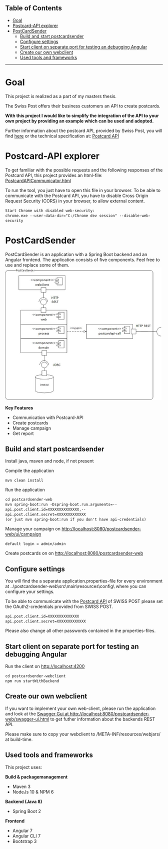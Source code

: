 ## Table of Contents

- [Goal](#goal)
- [Postcard-API explorer](#postcard-api-explorer)
- [PostCardSender](#postcardsender)
  - [Build and start postcardsender](#build-and-start-postcardsender)
  - [Configure settings](#configure-settings)
  - [Start client on separate port for testing an debugging Angular](#start-client-on-separate-port-for-testing-an-debugging-angular)
  - [Create our own webclient](#create-our-own-webclient)
  - [Used tools and frameworks](#used-tools-and-frameworks)

------------------------------------
# Goal
This project is realized as a part of my masters thesis.

The Swiss Post offers their business customers an API to create postcards.

**With this project I would like to simplify the integration of the API to your own project by providing an example which can be used and adopted.**

Further information about the postcard API, provided by Swiss Post, you will find [here](https://www.post.ch/de/geschaeftlich/prozesse-optimieren/zwischen-ihnen-und-der-post/postkarten-api) 
or the technical specification at: [Postcard API](https://developer.post.ch/en/technical-specifications-of-postcard-api)

# Postcard-API explorer

To get familiar with the possible requests and the following responses of the Postcard API, this project provides an html-file:
[PostcardAPICommunicator.html](https://github.com/Jonas-Schild/postcardsender/blob/master/PostcardAPICommunicator.html)

To run the tool, you just have to open this file in your browser.
To be able to communicate with the Postcard API, you have to disable Cross Origin Request Security (CORS) in your browser, to allow external content.

```
Start Chrome with disabled web-security:
chrome.exe --user-data-dir="C:/Chrome dev session" --disable-web-security
```

# PostCardSender

PostCardSender is an application with a Spring Boot backend and an Angular frontend.
The application consists of five components. Feel free to use and replace some of them.
![components](https://github.com/Jonas-Schild/postcardsender/raw/master/Components_PostCardSender_EN.jpg)

**Key Features**
- Communication with Postcard-API
- Create postcards
- Manage campaign
- Get report

## Build and start postcardsender

Install java, maven and node, if not present

Compile the application

    mvn clean install

Run the application 

    cd postcardsender-web
    mvn spring-boot:run -Dspring-boot.run.arguments=--api.post.client.id=XXXXXXXXXXXXXX,--api.post.client.secret=XXXXXXXXXXXXX
    (or just mvn spring-boot:run if you don't have api-credentials)
    
Manage your campaign on [http://localhost:8080/postcardsender-web/ui/campaign](http://localhost:8080/postcardsender-web/ui/campaign)
    
    default login = admin/admin
    
Create postcards on on [http://localhost:8080/postcardsender-web](http://localhost:8080/postcardsender-web)    
    
## Configure settings

You will find the a separate application.properties-file for every environment at ..\postcardsender-web\src\main\resources\config\ where you can configure your settings.

To be able to communicate with the [Postcard API](https://developer.post.ch/en/technical-specifications-of-postcard-api) of SWISS POST please set the OAuth2-credentials provided from SWISS POST.
    
    api.post.client.id=XXXXXXXXXXXXXX
    api.post.client.secret=XXXXXXXXXXXXX

Please also change all other passwords contained in the properties-files.


## Start client on separate port for testing an debugging Angular

Run the client on [http://localhost:4200](http://localhost:4200/postcardsender-web)

    cd postcardsender-webclient
    npm run startWithBackend
    


## Create our own webclient

If you want to implement your own web-client, please run the application and look at the 
[Swagger Gui at http://localhost:8080/postcardsender-web/swagger-ui.html](http://localhost:8080/postcardsender-web/swagger-ui.html) to get futher information about the backends REST API.

Please make sure to copy your webclient to /META-INF/resources/webjars/ at build-time.


## Used tools and frameworks

This project uses:
     
**Build & packagemanagement**
- Maven 3
- NodeJs 10 & NPM 6

**Backend (Java 8)**
- Spring Boot 2

**Frontend**
- Angular 7
- Angular CLI 7
- Bootstrap 3